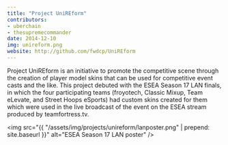 ```yaml
---
title: "Project UniREform"
contributors:
- uberchain
- thesupremecommander
date: 2014-12-10
img: unireform.png
website: http://github.com/fwdcp/UniREform
---
```


Project UniREform is an initiative to promote the competitive scene through the creation of player model skins that can be used for competitive event casts and the like. This project debuted with the ESEA Season 17 LAN finals, in which the four participating teams (froyotech, Classic Mixup, Team eLevate, and Street Hoops eSports) had custom skins created for them which were used in the live broadcast of the event on the ESEA stream produced by teamfortress.tv.

<span class="image fit"><img src="{{ "/assets/img/projects/unireform/lanposter.png" | prepend: site.baseurl }}" alt="ESEA Season 17 LAN poster" /></span>
